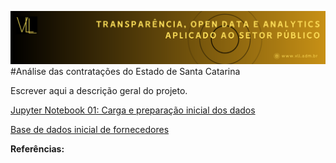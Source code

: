 ![imagem](images/VLL_Banner.png)
#Análise das contratações do Estado de Santa Catarina

Escrever aqui a descrição geral do projeto.

[Jupyter Notebook 01: Carga e preparação inicial dos dados](fornecedores.ipynb)

[Base de dados inicial de fornecedores](Documents/Fornecedores.pdf)


**Referências:**